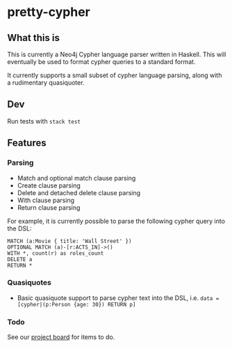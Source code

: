 # pretty-cypher

## What this is

This is currently a Neo4j Cypher language parser written in Haskell. This will eventually be used to format cypher queries to a standard format.

It currently supports a small subset of cypher language parsing, along with a rudimentary quasiquoter.

## Dev

Run tests with `stack test`

## Features 

### Parsing

* Match and optional match clause parsing
* Create clause parsing
* Delete and detached delete clause parsing
* With clause parsing
* Return clause parsing

For example, it is currently possible to parse the following cypher query into the DSL:

```cypher
MATCH (a:Movie { title: 'Wall Street' })
OPTIONAL MATCH (a)-[r:ACTS_IN]->()
WITH *, count(r) as roles_count
DELETE a
RETURN *
```

### Quasiquotes

* Basic quasiquote support to parse cypher text into the DSL, i.e. `data = [cypher|(p:Person {age: 30}) RETURN p]`

### Todo

See our [project board](https://github.com/EdAllonby/pretty-cypher/projects/1) for items to do.
